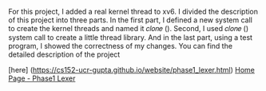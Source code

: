 For this project, I added a real kernel thread to xv6. I divided the description of this project into three parts. In the first part, I defined a new system call to create the kernel threads and named it 𝑐𝑙𝑜𝑛𝑒 (). Second, I used 𝑐𝑙𝑜𝑛𝑒 () system call to create a little thread library. And in the last part, using a test program, I showed the correctness of my changes. You can find the detailed description of the project 

[here] (https://cs152-ucr-gupta.github.io/website/phase1_lexer.html)
[Home Page - Phase1 Lexer](https://cs152-ucr-gupta.github.io/website/phase1_lexer.html)
